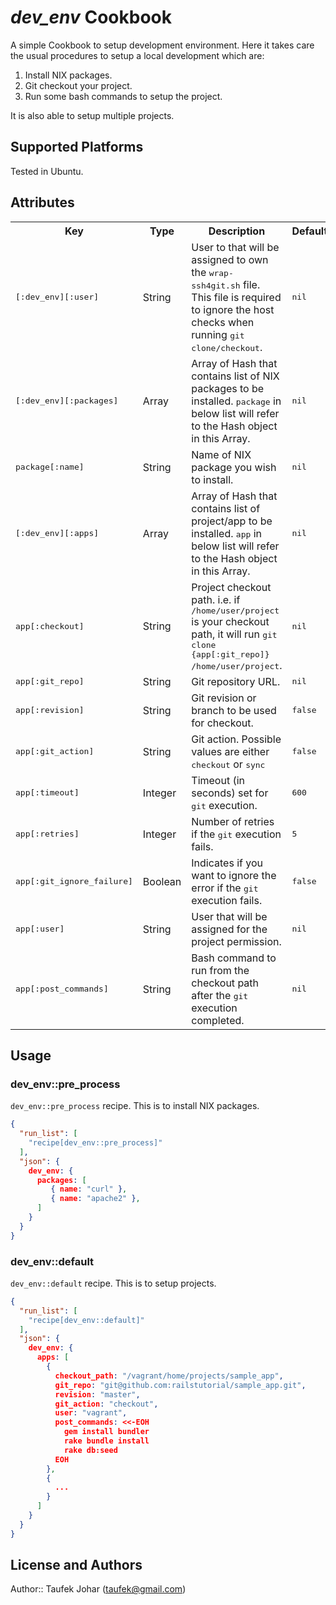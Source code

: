 # *dev_env* Cookbook

A simple Cookbook to setup development environment. Here it takes care the usual procedures to setup a local development which are:
1) Install NIX packages.
2) Git checkout your project.
3) Run some bash commands to setup the project.

It is also able to setup multiple projects.

## Supported Platforms

Tested in Ubuntu.

## Attributes

<table>
  <tr>
    <th>Key</th>
    <th>Type</th>
    <th>Description</th>
    <th>Default</th>
  </tr>
  <tr>
    <td><tt>[:dev_env][:user]</tt></td>
    <td>String</td>
    <td>User to that will be assigned to own the <tt>wrap-ssh4git.sh</tt> file. This file is required to ignore the host checks when running <tt>git clone/checkout</tt>.</td>
    <td><tt>nil</tt></td>
  </tr>
  <tr>
    <td><tt>[:dev_env][:packages]</tt></td>
    <td>Array</td>
    <td>Array of Hash that contains list of NIX packages to be installed. <tt>package</tt> in below list will refer to the Hash object in this Array.</td>
    <td><tt>nil</tt></td>
  </tr>
  <tr>
    <td><tt>package[:name]</tt></td>
    <td>String</td>
    <td>Name of NIX package you wish to install.</td>
    <td><tt>nil</tt></td>
  </tr>
  <tr>
    <td><tt>[:dev_env][:apps]</tt></td>
    <td>Array</td>
    <td>Array of Hash that contains list of project/app to be installed. <tt>app</tt> in below list will refer to the Hash object in this Array.</td>
    <td><tt>nil</tt></td>
  </tr>
  <tr>
    <td><tt>app[:checkout]</tt></td>
    <td>String</td>
    <td>Project checkout path. i.e. if <tt>/home/user/project</tt> is your checkout path, it will run <tt>git clone {app[:git_repo]} /home/user/project</tt>.</td>
    <td><tt>nil</tt></td>
  </tr> 
  <tr>
    <td><tt>app[:git_repo]</tt></td>
    <td>String</td>
    <td>Git repository URL.</td>
    <td><tt>nil</tt></td>
  </tr>  
  <tr>
    <td><tt>app[:revision]</tt></td>
    <td>String</td>
    <td>Git revision or branch to be used for checkout.</td>
    <td><tt>false</tt></td>
  </tr>
  <tr>
    <td><tt>app[:git_action]</tt></td>
    <td>String</td>
    <td>Git action. Possible values are either <tt>checkout</tt> or <tt>sync</tt></td>
    <td><tt>false</tt></td>
  </tr>
  <tr>
    <td><tt>app[:timeout]</tt></td>
    <td>Integer</td>
    <td>Timeout (in seconds) set for <tt>git</tt> execution.</td>
    <td><tt>600</tt></td>
  </tr>
  <tr>
    <td><tt>app[:retries]</tt></td>
    <td>Integer</td>
    <td>Number of retries if the <tt>git</tt> execution fails.</td>
    <td><tt>5</tt></td>
  </tr>
  <tr>
    <td><tt>app[:git_ignore_failure]</tt></td>
    <td>Boolean</td>
    <td>Indicates if you want to ignore the error if the <tt>git</tt> execution fails.</td>
    <td><tt>false</tt></td>
  </tr>
  <tr>
    <td><tt>app[:user]</tt></td>
    <td>String</td>
    <td>User that will be assigned for the project permission.</td>
    <td><tt>nil</tt></td>
  </tr>
  <tr>
    <td><tt>app[:post_commands]</tt></td>
    <td>String</td>
    <td>Bash command to run from the checkout path after the <tt>git</tt> execution completed.</td>
    <td><tt>nil</tt></td>
  </tr>
</table>

## Usage

### dev\_env::pre_process

`dev_env::pre_process` recipe. This is to install NIX packages.

```json
{
  "run_list": [
    "recipe[dev_env::pre_process]"
  ],
  "json": {
    dev_env: {
      packages: [
         { name: "curl" },
         { name: "apache2" },
      ]
    }
  }
}
```

### dev_env::default

`dev_env::default` recipe. This is to setup projects.

```json
{
  "run_list": [
    "recipe[dev_env::default]"
  ],
  "json": {
    dev_env: {
      apps: [
        {
          checkout_path: "/vagrant/home/projects/sample_app",
          git_repo: "git@github.com:railstutorial/sample_app.git",
          revision: "master",
          git_action: "checkout",
          user: "vagrant",
          post_commands: <<-EOH
            gem install bundler
            rake bundle install
            rake db:seed
          EOH
        },
        {
          ...
        }
      ]
    }
  }
}
```

## License and Authors

Author:: Taufek Johar (<taufek@gmail.com>)

